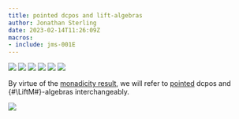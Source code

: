 ```yaml
---
title: pointed dcpos and lift-algebras
author: Jonathan Sterling
date: 2023-02-14T11:26:09Z
macros:
- include: jms-001E
---
```


![](jms-001S)
![](jms-001U)
![](jms-001T)
![](jms-001V)
![](jms-001X)
![](jms-001Y)

By virtue of the [monadicity result](jms-001Y), we will refer to [pointed](jms-001S) dcpos and {#\LiftM#}-algebras interchangeably.

![](jms-001R)

